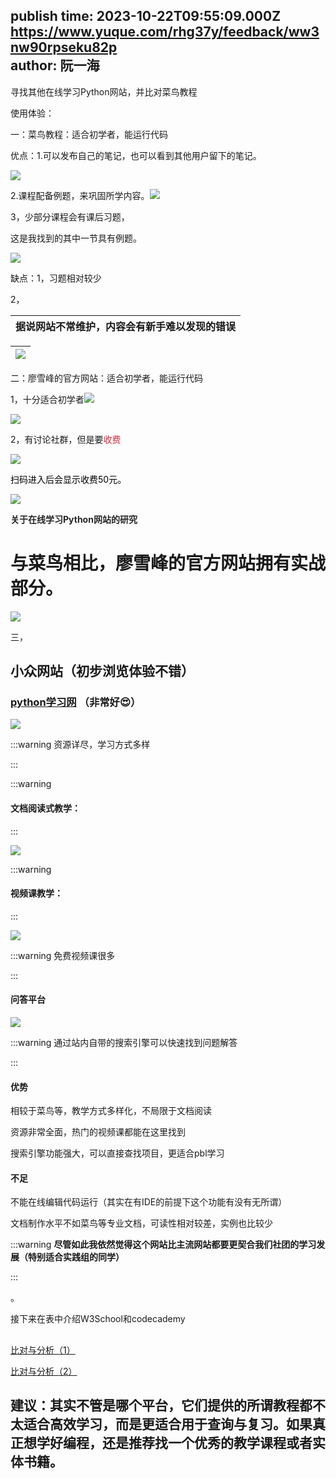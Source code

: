 publish time: 2023-10-22T09:55:09.000Z  
https://www.yuque.com/rhg37y/feedback/ww3nw90rpseku82p  
author: 阮一海  
---
寻找其他在线学习Python网站，并比对菜鸟教程



使用体验：

一：菜鸟教程：适合初学者，能运行代码

优点：1.可以发布自己的笔记，也可以看到其他用户留下的笔记。



![](https://cdn.nlark.com/yuque/0/2023/png/39169634/1697964147213-e3b74e3a-00bf-4125-a47e-077cf8a07e1a.png)

2.课程配备例题，来巩固所学内容。![](https://cdn.nlark.com/yuque/0/2023/png/39169634/1697964272986-2f9889ef-c349-49fc-ae7d-d6ba833c508b.png)

3，少部分课程会有课后习题，

这是我找到的其中一节具有例题。

![](https://cdn.nlark.com/yuque/0/2023/png/39169634/1697964068462-d96e3e78-712f-43c1-997a-1a2e54ee6d7c.png)

缺点：1，习题相对较少

2，

| 据说网站不常维护，内容会有新手难以发现的错误 |
| --- |


| ![](https://cdn.nlark.com/yuque/0/2023/jpeg/38709574/1697719111910-50ada640-c09a-4512-9fcf-31b246c7f280.jpeg) |
| --- |


二：廖雪峰的官方网站：适合初学者，能运行代码

1，十分适合初学者![](https://cdn.nlark.com/yuque/0/2023/png/39169634/1697964507180-81cb9423-ca7c-4df3-ad02-230b8af239df.png)

![](https://cdn.nlark.com/yuque/0/2023/png/39169634/1697964454892-0d6d1e69-0a33-4b51-aafc-e564da37e709.png)

2，有讨论社群，但是要<font style="color:#DF2A3F;">收费</font>

![](https://cdn.nlark.com/yuque/0/2023/png/39169634/1697964742231-9cc52959-5bd9-4e68-92b5-49a2883a0c6f.png)

<font style="color:#000000;">扫码进入后会显示收费50元。</font>

![](https://cdn.nlark.com/yuque/0/2023/jpeg/39169634/1697964648460-56adf146-5111-40b9-bd4d-3c0c98d5757b.jpeg)

**<font style="color:rgb(38, 38, 38);">关于在线学习Python网站的研究</font>**



# 与菜鸟相比，廖雪峰的官方网站拥有实战部分。
![](https://cdn.nlark.com/yuque/0/2023/png/39169634/1697965143533-b3e501f4-80e7-46a1-9744-0c163dd1c34f.png)

三，

## 小众网站（初步浏览体验不错）
### [python学习网](https://www.py.cn/) （非常好😍）
![](https://cdn.nlark.com/yuque/0/2023/png/39169413/1697940184527-aab73470-624d-4957-ab71-fb28179fef5f.png)

:::warning
资源详尽，学习方式多样

:::

:::warning
#### 文档阅读式教学：
:::

![](https://cdn.nlark.com/yuque/0/2023/png/39169413/1697940300655-a4f9398b-392c-488c-b107-68f0063a8012.png)

:::warning
#### 视频课教学：
:::

![](https://cdn.nlark.com/yuque/0/2023/png/39169413/1697940395972-0821572e-1489-4944-9542-4e046e7752c3.png)

:::warning
免费视频课很多

:::

#### 问答平台
![](https://cdn.nlark.com/yuque/0/2023/png/39169413/1697940512284-8e1957e3-88e8-4fe8-9086-3dfa5b503369.png)

:::warning
通过站内自带的搜索引擎可以快速找到问题解答

:::

#### 优势
相较于菜鸟等，教学方式多样化，不局限于文档阅读



资源非常全面，热门的视频课都能在这里找到

搜索引擎功能强大，可以直接查找项目，更适合pbl学习

#### 不足
不能在线编辑代码运行（其实在有IDE的前提下这个功能有没有无所谓）

文档制作水平不如菜鸟等专业文档，可读性相对较差，实例也比较少

:::warning
**尽管如此我依然觉得这个网站比主流网站都要更契合我们社团的学习发展（特别适合实践组的同学）**

:::

。

接下来在表中介绍W3School和codecademy

## 
[比对与分析（1）](https://www.yuque.com/yuqueyonghuxzvj0n/woyz70/adp7a4mtmt4sg7da)













[比对与分析（2）](https://www.yuque.com/yuqueyonghuxzvj0n/woyz70/unpmo4kf5x9wxc4g)

## 建议：其实不管是哪个平台，它们提供的所谓教程都不太适合高效学习，而是更适合用于查询与复习。如果真正想学好编程，还是推荐找一个优秀的教学课程或者实体书籍。
